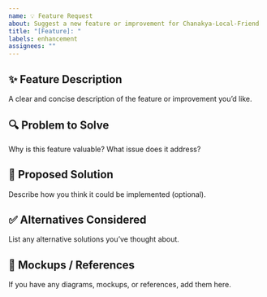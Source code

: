 ```yaml
---
name: 💡 Feature Request
about: Suggest a new feature or improvement for Chanakya-Local-Friend
title: "[Feature]: "
labels: enhancement
assignees: ""
---
```


## ✨ Feature Description

A clear and concise description of the feature or improvement you’d like.

## 🔍 Problem to Solve

Why is this feature valuable? What issue does it address?

## 🚀 Proposed Solution

Describe how you think it could be implemented (optional).

## ✅ Alternatives Considered

List any alternative solutions you’ve thought about.

## 📸 Mockups / References

If you have any diagrams, mockups, or references, add them here.


